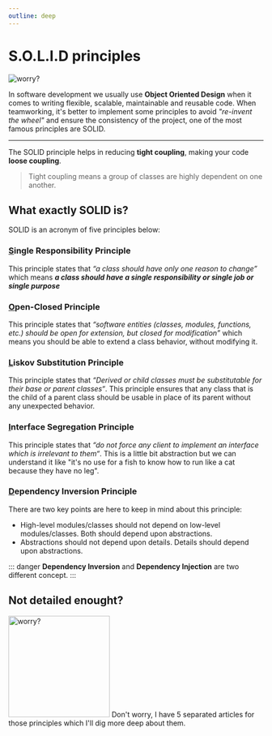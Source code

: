 ```yaml
---
outline: deep
---
```


# S.O.L.I.D principles

<img src="//assets/solid/solid-hero.png" alt="worry?">

In software development we usually use **Object Oriented Design** when it comes to writing flexible, scalable, maintainable and reusable code. When teamworking, it's better to implement some principles to avoid *"re-invent the wheel"* and ensure the consistency of the project, one of the most famous principles are SOLID.

---

The SOLID principle helps in reducing **tight coupling**, making your code **loose coupling**.

> Tight coupling means a group of classes are highly dependent on one another.


## What exactly SOLID is?
SOLID is an acronym of five principles below:

### <ins>S</ins>ingle Responsibility Principle
This principle states that *“a class should have only one reason to change”* which means ***a class should have a single responsibility or single job or single purpose***

### <ins>O</ins>pen-Closed Principle
This principle states that *“software entities (classes, modules, functions, etc.) should be open for extension, but closed for modification”* which means you should be able to extend a class behavior, without modifying it.

### <ins>L</ins>iskov Substitution Principle
This principle states that *“Derived or child classes must be substitutable for their base or parent classes“*. This principle ensures that any class that is the child of a parent class should be usable in place of its parent without any unexpected behavior.

### <ins>I</ins>nterface Segregation Principle
This principle states that *“do not force any client to implement an interface which is irrelevant to them“*. This is a little bit abstraction but we can understand it like "it's no use for a fish to know how to run like a cat because they have no leg".

### <ins>D</ins>ependency Inversion Principle
There are two key points are here to keep in mind about this principle:

- High-level modules/classes should not depend on low-level modules/classes. Both should depend upon abstractions.
- Abstractions should not depend upon details. Details should depend upon abstractions.

::: danger
**Dependency Inversion** and **Dependency Injection** are two different concept.
:::

## Not detailed enought?
<img src="//assets/solid/pepe-worry.jpg" width="200" alt="worry?">
Don't worry, I have 5 separated articles for those principles which I'll dig more deep about them.